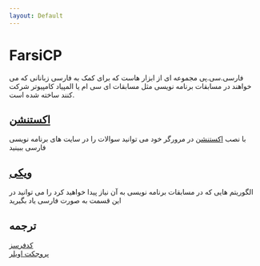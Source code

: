 ```yaml
---
layout: Default
---
```


# FarsiCP
فارسی.سی.پی مجموعه ای از ابزار هاست که برای کمک به فارسی زبانانی که می خواهند در مسابقات برنامه نویسی مثل مسابقات ای سی ام یا المپیاد کامپیوتر شرکت کنند ساخته شده است.

## [اکستنشن]
با نصب [اکستنشن] در مرورگر خود می توانید سوالات را در سایت های برنامه نویسی فارسی ببینید  

## [ویکی](wiki)
الگوریتم هایی که در مسابقات برنامه نویسی به آن نیاز پیدا خواهید کرد را می توانید در این قسمت به صورت فارسی یاد بگیرید

## ترجمه
[کدفرسز](CF)  
[پروجکت اویلر](PE) 

[اکستنشن]:extension

